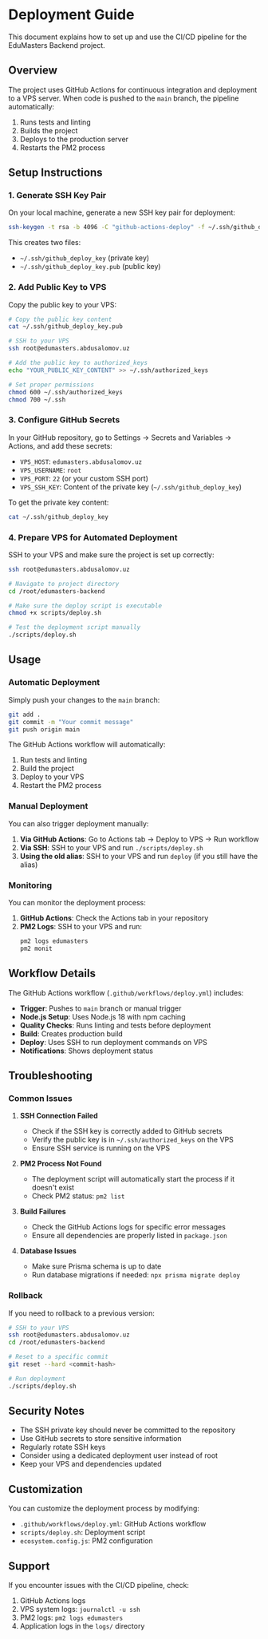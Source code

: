 # Deployment Guide

This document explains how to set up and use the CI/CD pipeline for the EduMasters Backend project.

## Overview

The project uses GitHub Actions for continuous integration and deployment to a VPS server. When code is pushed to the `main` branch, the pipeline automatically:

1. Runs tests and linting
2. Builds the project
3. Deploys to the production server
4. Restarts the PM2 process

## Setup Instructions

### 1. Generate SSH Key Pair

On your local machine, generate a new SSH key pair for deployment:

```bash
ssh-keygen -t rsa -b 4096 -C "github-actions-deploy" -f ~/.ssh/github_deploy_key
```

This creates two files:
- `~/.ssh/github_deploy_key` (private key)
- `~/.ssh/github_deploy_key.pub` (public key)

### 2. Add Public Key to VPS

Copy the public key to your VPS:

```bash
# Copy the public key content
cat ~/.ssh/github_deploy_key.pub

# SSH to your VPS
ssh root@edumasters.abdusalomov.uz

# Add the public key to authorized_keys
echo "YOUR_PUBLIC_KEY_CONTENT" >> ~/.ssh/authorized_keys

# Set proper permissions
chmod 600 ~/.ssh/authorized_keys
chmod 700 ~/.ssh
```

### 3. Configure GitHub Secrets

In your GitHub repository, go to Settings → Secrets and Variables → Actions, and add these secrets:

- `VPS_HOST`: `edumasters.abdusalomov.uz`
- `VPS_USERNAME`: `root`
- `VPS_PORT`: `22` (or your custom SSH port)
- `VPS_SSH_KEY`: Content of the private key (`~/.ssh/github_deploy_key`)

To get the private key content:
```bash
cat ~/.ssh/github_deploy_key
```

### 4. Prepare VPS for Automated Deployment

SSH to your VPS and make sure the project is set up correctly:

```bash
ssh root@edumasters.abdusalomov.uz

# Navigate to project directory
cd /root/edumasters-backend

# Make sure the deploy script is executable
chmod +x scripts/deploy.sh

# Test the deployment script manually
./scripts/deploy.sh
```

## Usage

### Automatic Deployment

Simply push your changes to the `main` branch:

```bash
git add .
git commit -m "Your commit message"
git push origin main
```

The GitHub Actions workflow will automatically:
1. Run tests and linting
2. Build the project
3. Deploy to your VPS
4. Restart the PM2 process

### Manual Deployment

You can also trigger deployment manually:

1. **Via GitHub Actions**: Go to Actions tab → Deploy to VPS → Run workflow
2. **Via SSH**: SSH to your VPS and run `./scripts/deploy.sh`
3. **Using the old alias**: SSH to your VPS and run `deploy` (if you still have the alias)

### Monitoring

You can monitor the deployment process:

1. **GitHub Actions**: Check the Actions tab in your repository
2. **PM2 Logs**: SSH to your VPS and run:
   ```bash
   pm2 logs edumasters
   pm2 monit
   ```

## Workflow Details

The GitHub Actions workflow (`.github/workflows/deploy.yml`) includes:

- **Trigger**: Pushes to `main` branch or manual trigger
- **Node.js Setup**: Uses Node.js 18 with npm caching
- **Quality Checks**: Runs linting and tests before deployment
- **Build**: Creates production build
- **Deploy**: Uses SSH to run deployment commands on VPS
- **Notifications**: Shows deployment status

## Troubleshooting

### Common Issues

1. **SSH Connection Failed**
   - Check if the SSH key is correctly added to GitHub secrets
   - Verify the public key is in `~/.ssh/authorized_keys` on the VPS
   - Ensure SSH service is running on the VPS

2. **PM2 Process Not Found**
   - The deployment script will automatically start the process if it doesn't exist
   - Check PM2 status: `pm2 list`

3. **Build Failures**
   - Check the GitHub Actions logs for specific error messages
   - Ensure all dependencies are properly listed in `package.json`

4. **Database Issues**
   - Make sure Prisma schema is up to date
   - Run database migrations if needed: `npx prisma migrate deploy`

### Rollback

If you need to rollback to a previous version:

```bash
# SSH to your VPS
ssh root@edumasters.abdusalomov.uz
cd /root/edumasters-backend

# Reset to a specific commit
git reset --hard <commit-hash>

# Run deployment
./scripts/deploy.sh
```

## Security Notes

- The SSH private key should never be committed to the repository
- Use GitHub secrets to store sensitive information
- Regularly rotate SSH keys
- Consider using a dedicated deployment user instead of root
- Keep your VPS and dependencies updated

## Customization

You can customize the deployment process by modifying:

- `.github/workflows/deploy.yml`: GitHub Actions workflow
- `scripts/deploy.sh`: Deployment script
- `ecosystem.config.js`: PM2 configuration

## Support

If you encounter issues with the CI/CD pipeline, check:

1. GitHub Actions logs
2. VPS system logs: `journalctl -u ssh`
3. PM2 logs: `pm2 logs edumasters`
4. Application logs in the `logs/` directory
